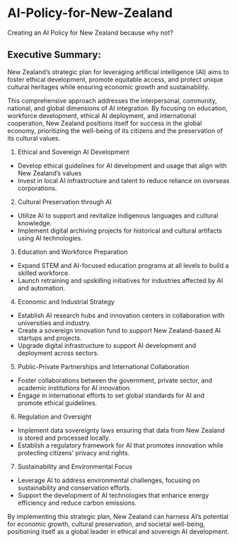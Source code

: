 # AI-Policy-for-New-Zealand
Creating an AI Policy for New Zealand because why not?

## Executive Summary:
New Zealand’s strategic plan for leveraging artificial intelligence (AI) aims to foster ethical development, promote equitable access, and protect unique cultural heritages while ensuring economic growth and sustainability. 

This comprehensive approach addresses the interpersonal, community, national, and global dimensions of AI integration. By focusing on education, workforce development, ethical AI deployment, and international cooperation, New Zealand positions itself for success in the global economy, prioritizing the well-being of its citizens and the preservation of its cultural values.

1.	Ethical and Sovereign AI Development
- Develop ethical guidelines for AI development and usage that align with New Zealand’s values
- Invest in local AI infrastructure and talent to reduce reliance on overseas corporations.

2.	Cultural Preservation through AI
- Utilize AI to support and revitalize indigenous languages and cultural knowledge.
- Implement digital archiving projects for historical and cultural artifacts using AI technologies.

3.	Education and Workforce Preparation
- Expand STEM and AI-focused education programs at all levels to build a skilled workforce.
- Launch retraining and upskilling initiatives for industries affected by AI and automation.

4.	Economic and Industrial Strategy
- Establish AI research hubs and innovation centers in collaboration with universities and industry.
- Create a sovereign innovation fund to support New Zealand-based AI startups and projects.
- Upgrade digital infrastructure to support AI development and deployment across sectors.

5.	Public-Private Partnerships and International Collaboration
- Foster collaborations between the government, private sector, and academic institutions for AI innovation.
- Engage in international efforts to set global standards for AI and promote ethical guidelines.

6.	Regulation and Oversight
- Implement data sovereignty laws ensuring that data from New Zealand is stored and processed locally.
- Establish a regulatory framework for AI that promotes innovation while protecting citizens’ privacy and rights.

7.	Sustainability and Environmental Focus
- Leverage AI to address environmental challenges, focusing on sustainability and conservation efforts.
- Support the development of AI technologies that enhance energy efficiency and reduce carbon emissions.

By implementing this strategic plan, New Zealand can harness AI’s potential for economic growth, cultural preservation, and societal well-being, positioning itself as a global leader in ethical and sovereign AI development.
